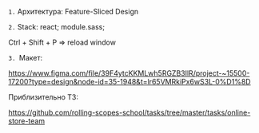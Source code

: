 `1.` Архитектура: Feature-Sliced Design

`2.` Stack: react; module.sass;


Ctrl + Shift + P => reload window

`3. `Макет:

https://www.figma.com/file/39F4ytcKKMLwh5RGZB3IlR/project-~15500-17200?type=design&node-id=35-1948&t=lr65VMRkiPx6wS3L-0%D1%8D

Приблизительно ТЗ:

https://github.com/rolling-scopes-school/tasks/tree/master/tasks/online-store-team


